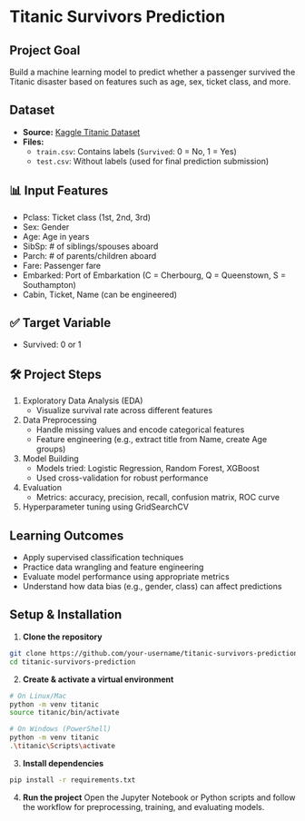 # Titanic Survivors Prediction

## Project Goal
Build a machine learning model to predict whether a passenger survived the Titanic disaster based on features such as age, sex, ticket class, and more.

## Dataset
- **Source:** [Kaggle Titanic Dataset]([https://www.kaggle.com/competitions/titanic/data?select=train.csv](https://www.kaggle.com/competitions/titanic/data?))
- **Files:**
  - `train.csv`: Contains labels (`Survived`: 0 = No, 1 = Yes)
  - `test.csv`: Without labels (used for final prediction submission)

## 📊 Input Features
- Pclass: Ticket class (1st, 2nd, 3rd)  
- Sex: Gender  
- Age: Age in years  
- SibSp: # of siblings/spouses aboard  
- Parch: # of parents/children aboard  
- Fare: Passenger fare  
- Embarked: Port of Embarkation (C = Cherbourg, Q = Queenstown, S = Southampton)  
- Cabin, Ticket, Name (can be engineered)

## ✅ Target Variable
- Survived: 0 or 1

## 🛠️ Project Steps
1. Exploratory Data Analysis (EDA)  
   - Visualize survival rate across different features  
2. Data Preprocessing  
   - Handle missing values and encode categorical features  
   - Feature engineering (e.g., extract title from Name, create Age groups)  
3. Model Building  
   - Models tried: Logistic Regression, Random Forest, XGBoost  
   - Used cross-validation for robust performance  
4. Evaluation  
   - Metrics: accuracy, precision, recall, confusion matrix, ROC curve  
5. Hyperparameter tuning using GridSearchCV  

## Learning Outcomes
- Apply supervised classification techniques  
- Practice data wrangling and feature engineering  
- Evaluate model performance using appropriate metrics  
- Understand how data bias (e.g., gender, class) can affect predictions  

## Setup & Installation
1. **Clone the repository**
```bash
git clone https://github.com/your-username/titanic-survivors-prediction.git
cd titanic-survivors-prediction
```
2. **Create & activate a virtual environment**
```bash
# On Linux/Mac
python -m venv titanic
source titanic/bin/activate

# On Windows (PowerShell)
python -m venv titanic
.\titanic\Scripts\activate
```
3. **Install dependencies**
```bash
pip install -r requirements.txt
```
4. **Run the project**
Open the Jupyter Notebook or Python scripts and follow the workflow for preprocessing, training, and evaluating models.
